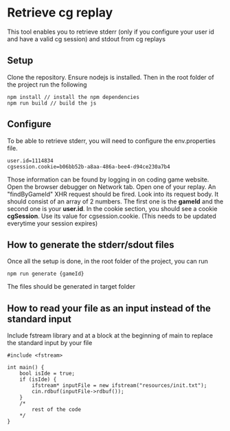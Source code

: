 # Retrieve cg replay
This tool enables you to retrieve stderr (only if you configure your user id and have a valid cg session) and stdout from cg replays
## Setup
Clone the repository.
Ensure nodejs is installed. 
Then in the root folder of the project run the following
```
npm install // install the npm dependencies
npm run build // build the js
```
## Configure
To be able to retrieve stderr, you will need to configure the env.properties file.
```
user.id=1114834
cgsession.cookie=b06bb52b-a8aa-486a-bee4-d94ce230a7b4
```
Those information can be found by logging in on coding game website. 
Open the browser debugger on Network tab. Open one of your replay. An "findByGameId" XHR request should be fired. Look into its request body. It should consist of an array of 2 numbers. The first one is the **gameId** and the second one is your **user.id**. 
In the cookie section, you should see a cookie **cgSession**. Use its value for cgsession.cookie. (This needs to be updated everytime your session expires)
## How to generate the stderr/sdout files
Once all the setup is done, in the root folder of the project, you can run
```
npm run generate {gameId}
```
The files should be generated in target folder
## How to read your file as an input instead of the standard input
Include fstream library and at a block at the beginning of main to replace the standard input by your file 
```
#include <fstream>

int main() {
    bool isIde = true;
    if (isIde) {
        ifstream* inputFile = new ifstream("resources/init.txt");
        cin.rdbuf(inputFile->rdbuf());
    }
    /*
        rest of the code
    */
}
```
